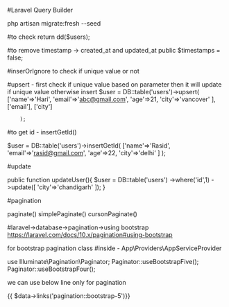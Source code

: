 #Laravel Query Builder

php artisan migrate:fresh --seed

#to check return
dd($users);


#to remove timestamp -> created_at and updated_at
    public $timestamps = false;

#inserOrIgnore to check if unique value or not

#upsert - first check if unique value based on parameter then it will update if unique value otherwise insert
  $user = DB::table('users')->upsert(
            ['name'=>'Hari',
            'email'=>'abc@gmail.com',
            'age'=>21,
            'city'=>'vancover'
        ],
        ['email'],
        ['city']  

        );


#to get id - insertGetId()

$user = DB::table('users')->insertGetId(
                    ['name'=>'Rasid',
                    'email'=>'rasid@gmail.com',
                    'age'=>22,
                    'city'=>'delhi'
                ]
                );



#update

  public function updateUser(){
        $user = DB::table('users')
                ->where('id',1)
                ->update([
                    'city'=>'chandigarh'
                ]);
    }




#pagination


paginate()
simplePaginate()
cursonPaginate()

#laravel->database->pagination->using bootstrap
https://laravel.com/docs/10.x/pagination#using-bootstrap



for bootstrap pagination class
#inside - App\Providers\AppServiceProvider

use Illuminate\Pagination\Paginator;
Paginator::useBootstrapFive();
Paginator::useBootstrapFour();


we can use below line only for pagination

{{ $data->links('pagination::bootstrap-5')}}
